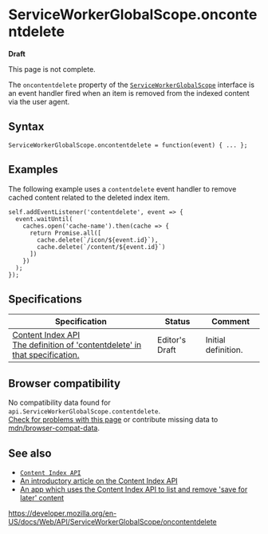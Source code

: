 ServiceWorkerGlobalScope.oncontentdelete
========================================

**Draft**

This page is not complete.

The `oncontentdelete` property of the [`ServiceWorkerGlobalScope`](../serviceworkerglobalscope) interface is an event handler fired when an item is removed from the indexed content via the user agent.

Syntax
------

    ServiceWorkerGlobalScope.oncontentdelete = function(event) { ... };

Examples
--------

The following example uses a `contentdelete` event handler to remove cached content related to the deleted index item.

    self.addEventListener('contentdelete', event => {
      event.waitUntil(
        caches.open('cache-name').then(cache => {
          return Promise.all([
            cache.delete(`/icon/${event.id}`),
            cache.delete(`/content/${event.id}`)
          ])
        })
      );
    });

Specifications
--------------

<table><thead><tr class="header"><th>Specification</th><th>Status</th><th>Comment</th></tr></thead><tbody><tr class="odd"><td><a href="https://wicg.github.io/content-index/spec/#extensions-to-service-worker-global">Content Index API<br />
<span class="small">The definition of 'contentdelete' in that specification.</span></a></td><td><span class="spec-ed">Editor's Draft</span></td><td>Initial definition.</td></tr></tbody></table>

Browser compatibility
---------------------

No compatibility data found for `api.ServiceWorkerGlobalScope.contentdelete`.  
[Check for problems with this page](#on-github) or contribute missing data to [mdn/browser-compat-data](https://github.com/mdn/browser-compat-data).

See also
--------

-   [`Content Index API`](../content_index_api)
-   [An introductory article on the Content Index API](https://web.dev/content-indexing-api/)
-   [An app which uses the Content Index API to list and remove 'save for later' content](https://contentindex.dev/)

<a href="https://developer.mozilla.org/en-US/docs/Web/API/ServiceWorkerGlobalScope/oncontentdelete" class="_attribution-link">https://developer.mozilla.org/en-US/docs/Web/API/ServiceWorkerGlobalScope/oncontentdelete</a>
